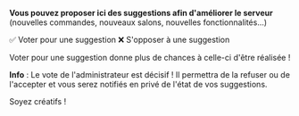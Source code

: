 **Vous pouvez proposer ici des suggestions afin d'améliorer le serveur** (nouvelles commandes, nouveaux salons, nouvelles fonctionnalités...)

✅ Voter pour une suggestion
❌ S'opposer à une suggestion

Voter pour une suggestion donne plus de chances à celle-ci d'être réalisée !

__Info__ : Le vote de l'administrateur est décisif ! Il permettra de la refuser ou de l'accepter et vous serez notifiés en privé de l'état de vos suggestions.

Soyez créatifs !
